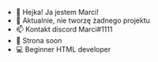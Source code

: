 - 👋 Hejka! Ja jestem Marci!
- 💞️ Aktualnie, nie tworzę żadnego projektu
- 📫 Kontakt discord Marci#1111
- 📄 Strona soon
- 💻 Beginner HTML developer

<!---
xMarci/xMarci is a ✨ special ✨ repository because its `README.md` (this file) appears on your GitHub profile.
You can click the Preview link to take a look at your changes.
--->
